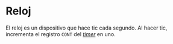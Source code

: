 # Reloj

El reloj es un dispositivo que hace tic cada segundo. Al hacer tic, incrementa el registro `CONT` del [_timer_](../modules/timer) en uno.
